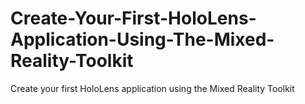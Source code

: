 # Create-Your-First-HoloLens-Application-Using-The-Mixed-Reality-Toolkit
Create your first HoloLens application using the Mixed Reality Toolkit
